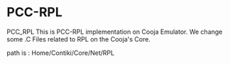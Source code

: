 # PCC-RPL
PCC_RPL
This is PCC-RPL implementation on Cooja Emulator.
We change some .C Files related to RPL on the Cooja's Core.

path is : Home/Contiki/Core/Net/RPL

